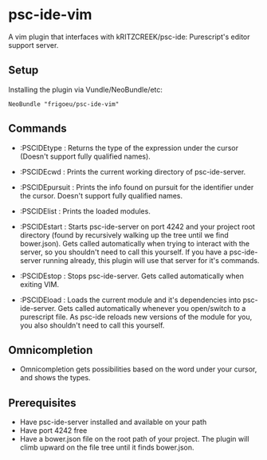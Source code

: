 # psc-ide-vim
A vim plugin that interfaces with kRITZCREEK/psc-ide: Purescript's editor support server.

## Setup
Installing the plugin via Vundle/NeoBundle/etc:

`NeoBundle "frigoeu/psc-ide-vim"`

## Commands 
* :PSCIDEtype : Returns the type of the expression under the cursor (Doesn't support fully qualified names).
* :PSCIDEcwd : Prints the current working directory of psc-ide-server.
* :PSCIDEpursuit : Prints the info found on pursuit for the identifier under the cursor. Doesn't support fully qualified names.
* :PSCIDElist : Prints the loaded modules.

* :PSCIDEstart : Starts psc-ide-server on port 4242 and your project root directory (found by recursively walking up the tree until we find bower.json). Gets called automatically when trying to interact with the server, so you shouldn't need to call this yourself. If you have a psc-ide-server running already, this plugin will use that server for it's commands.
* :PSCIDEstop : Stops psc-ide-server. Gets called automatically when exiting VIM.
* :PSCIDEload : Loads the current module and it's dependencies into psc-ide-server. Gets called automatically whenever you open/switch to a purescript file. As psc-ide reloads new versions of the module for you, you also shouldn't need to call this yourself.

## Omnicompletion
* Omnicompletion gets possibilities based on the word under your cursor, and shows the types.

## Prerequisites
* Have psc-ide-server installed and available on your path
* Have port 4242 free
* Have a bower.json file on the root path of your project. The plugin will climb upward on the file tree until it finds bower.json.
